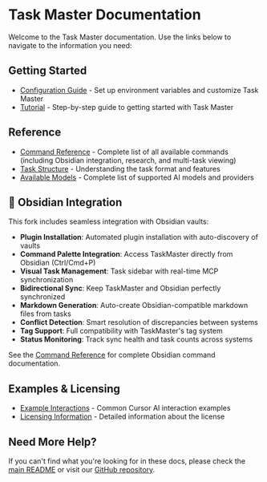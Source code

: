 # Task Master Documentation

Welcome to the Task Master documentation. Use the links below to navigate to the information you need:

## Getting Started

- [Configuration Guide](configuration.md) - Set up environment variables and customize Task Master
- [Tutorial](tutorial.md) - Step-by-step guide to getting started with Task Master

## Reference

- [Command Reference](command-reference.md) - Complete list of all available commands (including Obsidian integration, research, and multi-task viewing)
- [Task Structure](task-structure.md) - Understanding the task format and features
- [Available Models](models.md) - Complete list of supported AI models and providers

## 🔗 Obsidian Integration

This fork includes seamless integration with Obsidian vaults:

- **Plugin Installation**: Automated plugin installation with auto-discovery of vaults
- **Command Palette Integration**: Access TaskMaster directly from Obsidian (Ctrl/Cmd+P)
- **Visual Task Management**: Task sidebar with real-time MCP synchronization
- **Bidirectional Sync**: Keep TaskMaster and Obsidian perfectly synchronized
- **Markdown Generation**: Auto-create Obsidian-compatible markdown files from tasks
- **Conflict Detection**: Smart resolution of discrepancies between systems
- **Tag Support**: Full compatibility with TaskMaster's tag system
- **Status Monitoring**: Track sync health and task counts across systems

See the [Command Reference](command-reference.md#obsidian-vault-integration) for complete Obsidian command documentation.

## Examples & Licensing

- [Example Interactions](examples.md) - Common Cursor AI interaction examples  
- [Licensing Information](licensing.md) - Detailed information about the license

## Need More Help?

If you can't find what you're looking for in these docs, please check the [main README](../README.md) or visit our [GitHub repository](https://github.com/eyaltoledano/claude-task-master).
